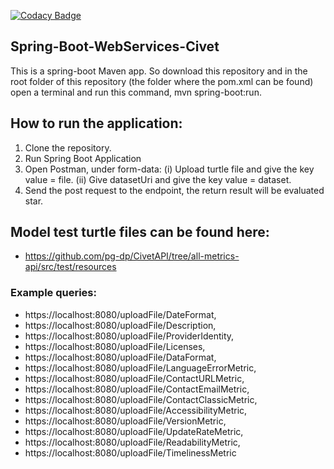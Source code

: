 [![Codacy Badge](https://app.codacy.com/project/badge/Grade/90ef5ca5918242e9bba1859d96c06110)](https://www.codacy.com/gh/pg-dp/civet?utm_source=github.com&amp;utm_medium=referral&amp;utm_content=pg-dp/civet&amp;utm_campaign=Badge_Grade)

## Spring-Boot-WebServices-Civet

This is a spring-boot Maven app. So download this repository and in the root folder of this repository (the folder where the pom.xml can be found) open a terminal and run this command, mvn spring-boot:run.

## How to run the application:
1. Clone the repository.
2. Run Spring Boot Application
3. Open Postman, under form-data:
(i) Upload turtle file and give the key value = file.
(ii) Give datasetUri and give the key value = dataset.
4. Send the post request to the endpoint, the return result will be evaluated star.

## Model test turtle files can be found here:
- https://github.com/pg-dp/CivetAPI/tree/all-metrics-api/src/test/resources

### Example queries:
- https://localhost:8080/uploadFile/DateFormat,
- https://localhost:8080/uploadFile/Description,
- https://localhost:8080/uploadFile/ProviderIdentity,
- https://localhost:8080/uploadFile/Licenses,
- https://localhost:8080/uploadFile/DataFormat,
- https://localhost:8080/uploadFile/LanguageErrorMetric,
- https://localhost:8080/uploadFile/ContactURLMetric,
- https://localhost:8080/uploadFile/ContactEmailMetric,
- https://localhost:8080/uploadFile/ContactClassicMetric,
- https://localhost:8080/uploadFile/AccessibilityMetric,
- https://localhost:8080/uploadFile/VersionMetric,
- https://localhost:8080/uploadFile/UpdateRateMetric,
- https://localhost:8080/uploadFile/ReadabilityMetric,
- https://localhost:8080/uploadFile/TimelinessMetric
